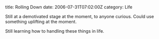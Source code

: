 title: Rolling Down
date: 2006-07-31T07:02:00Z
category: Life

Still at a demotivated stage at the moment, to anyone curious. Could use something uplifting at the moment.

Still learning how to handling these things in life.
